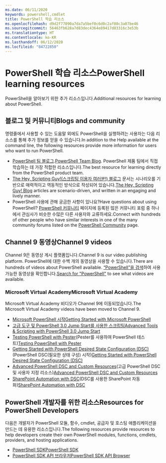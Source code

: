 ```yaml
---
ms.date: 06/11/2020
keywords: powershell,cmdlet
title: PowerShell 학습 리소스
ms.openlocfilehash: d9d2f77090a7da7a5bef0c6d0c2af80c3a07be46
ms.sourcegitcommit: 56463fb628a7d83dec4364e89417d83316c3e53b
ms.translationtype: HT
ms.contentlocale: ko-KR
ms.lasthandoff: 06/12/2020
ms.locfileid: "84722850"
---
```

# <a name="powershell-learning-resources"></a><span data-ttu-id="f2543-103">PowerShell 학습 리소스</span><span class="sxs-lookup"><span data-stu-id="f2543-103">PowerShell learning resources</span></span>

<span data-ttu-id="f2543-104">PowerShell을 알아보기 위한 추가 리소스입니다.</span><span class="sxs-lookup"><span data-stu-id="f2543-104">Additional resources for learning about PowerShell.</span></span>

## <a name="blogs-and-community"></a><span data-ttu-id="f2543-105">블로그 및 커뮤니티</span><span class="sxs-lookup"><span data-stu-id="f2543-105">Blogs and community</span></span>

<span data-ttu-id="f2543-106">명령줄에서 사용할 수 있는 도움말 외에도 PowerShell을 실행하려는 사용자는 다음 리소스를 통해 추가 정보를 얻을 수 있습니다.</span><span class="sxs-lookup"><span data-stu-id="f2543-106">In addition to the Help available at the command line, the following resources provide more information for users who want to run PowerShell.</span></span>

- <span data-ttu-id="f2543-107">[PowerShell 팀 블로그](https://devblogs.microsoft.com/powershell/).</span><span class="sxs-lookup"><span data-stu-id="f2543-107">[PowerShell Team Blog](https://devblogs.microsoft.com/powershell/).</span></span> <span data-ttu-id="f2543-108">PowerShell 제품 팀에서 직접 학습하는 데 가장 적합한 리소스입니다.</span><span class="sxs-lookup"><span data-stu-id="f2543-108">The best resource for learning directly from the PowerShell product team.</span></span>
- <span data-ttu-id="f2543-109">[The Hey, Scripting Guy!(스크립팅 이용자 여러분!) 블로그](https://devblogs.microsoft.com/scripting/) 문서는 시나리오를 기반으로 매력적이고 역동적인 방식으로 작성되어 있습니다.</span><span class="sxs-lookup"><span data-stu-id="f2543-109">[The Hey, Scripting Guy! Blog](https://devblogs.microsoft.com/scripting/) articles are scenario-driven, and written in an engaging and lively manner.</span></span>
- <span data-ttu-id="f2543-110">PowerShell 사용에 관해 궁금한 사항이 있나요?</span><span class="sxs-lookup"><span data-stu-id="f2543-110">Have questions about using PowerShell?</span></span> <span data-ttu-id="f2543-111">[PowerShell 커뮤니티](/powershell/scripting/community/community-support) 페이지에 등록된 많은 커뮤니티 포럼 중 하나에서 관심사가 비슷한 수많은 다른 사용자와 교류하세요.</span><span class="sxs-lookup"><span data-stu-id="f2543-111">Connect with hundreds of other people who have similar interests in one of the many community forums listed on the [PowerShell Community](/powershell/scripting/community/community-support) page.</span></span>

## <a name="channel-9-videos"></a><span data-ttu-id="f2543-112">Channel 9 동영상</span><span class="sxs-lookup"><span data-stu-id="f2543-112">Channel 9 videos</span></span>

<span data-ttu-id="f2543-113">Channel 9은 동영상 게시 플랫폼입니다.</span><span class="sxs-lookup"><span data-stu-id="f2543-113">Channel 9 is our video publishing platform.</span></span> <span data-ttu-id="f2543-114">PowerShell에 대한 수백 개의 동영상을 사용할 수 있습니다.</span><span class="sxs-lookup"><span data-stu-id="f2543-114">There are hundreds of videos about PowerShell available.</span></span> <span data-ttu-id="f2543-115">[“PowerShell”을 검색](https://channel9.msdn.com/Tags/powershell)하여 사용 가능한 동영상을 확인합니다.</span><span class="sxs-lookup"><span data-stu-id="f2543-115">[Search for "PowerShell"](https://channel9.msdn.com/Tags/powershell) to see what videos are available.</span></span>

### <a name="microsoft-virtual-academy"></a><span data-ttu-id="f2543-116">Microsoft Virtual Academy</span><span class="sxs-lookup"><span data-stu-id="f2543-116">Microsoft Virtual Academy</span></span>

<span data-ttu-id="f2543-117">Microsoft Virtual Academy 비디오가 Channel 9에 이동되었습니다.</span><span class="sxs-lookup"><span data-stu-id="f2543-117">The Microsoft Virtual Academy videos have been moved to Channel 9.</span></span>

- [<span data-ttu-id="f2543-118">Microsoft PowerShell 시작</span><span class="sxs-lookup"><span data-stu-id="f2543-118">Getting Started with Microsoft PowerShell</span></span>](https://channel9.msdn.com/Series/Getting-Started-with-Microsoft-PowerShell)
- [<span data-ttu-id="f2543-119">고급 도구 및 PowerShell 3.0 Jump Start를 사용한 스크립팅</span><span class="sxs-lookup"><span data-stu-id="f2543-119">Advanced Tools & Scripting with PowerShell 3.0 Jump Start</span></span>](https://channel9.msdn.com/Series/Advanced-Tools-and-Scripting-with-PowerShell-3.0-Jump-Start)
- <span data-ttu-id="f2543-120">[Testing PowerShell with Pester](https://channel9.msdn.com/Series/Testing-PowerShell-with-Pester)(Pester를 사용하여 PowerShell 테스트)</span><span class="sxs-lookup"><span data-stu-id="f2543-120">[Testing PowerShell with Pester](https://channel9.msdn.com/Series/Testing-PowerShell-with-Pester)</span></span>
- <span data-ttu-id="f2543-121">[Getting Started with PowerShell Desired State Configuration (DSC)](https://channel9.msdn.com/Series/Getting-Started-with-PowerShell-DSC)(PowerShell DSC(필요한 상태 구성) 시작)</span><span class="sxs-lookup"><span data-stu-id="f2543-121">[Getting Started with PowerShell Desired State Configuration (DSC)](https://channel9.msdn.com/Series/Getting-Started-with-PowerShell-DSC)</span></span>
- <span data-ttu-id="f2543-122">[Advanced PowerShell DSC and Custom Resources](https://channel9.msdn.com/Series/Advanced-PowerShell-DSC-and-Custom-Resources)(고급 PowerShell DSC 및 사용자 지정 리소스)</span><span class="sxs-lookup"><span data-stu-id="f2543-122">[Advanced PowerShell DSC and Custom Resources](https://channel9.msdn.com/Series/Advanced-PowerShell-DSC-and-Custom-Resources)</span></span>
- <span data-ttu-id="f2543-123">[SharePoint Automation with DSC](https://channel9.msdn.com/Series/SharePoint-Automation-with-DSC)(DSC를 사용한 SharePoint 자동화)</span><span class="sxs-lookup"><span data-stu-id="f2543-123">[SharePoint Automation with DSC](https://channel9.msdn.com/Series/SharePoint-Automation-with-DSC)</span></span>

## <a name="resources-for-powershell-developers"></a><span data-ttu-id="f2543-124">PowerShell 개발자를 위한 리소스</span><span class="sxs-lookup"><span data-stu-id="f2543-124">Resources for PowerShell Developers</span></span>

<span data-ttu-id="f2543-125">다음은 개발자가 PowerShell 모듈, 함수, cmdlet, 공급자 및 호스팅 애플리케이션을 만드는 데 유용한 리소스입니다.</span><span class="sxs-lookup"><span data-stu-id="f2543-125">The following resources provide resources to help developers create their own PowerShell modules, functions, cmdlets, providers, and hosting applications.</span></span>

- [<span data-ttu-id="f2543-126">PowerShell SDK</span><span class="sxs-lookup"><span data-stu-id="f2543-126">PowerShell SDK</span></span>](/powershell/scripting/developer/windows-powershell)
- [<span data-ttu-id="f2543-127">PowerShell SDK API 브라우저</span><span class="sxs-lookup"><span data-stu-id="f2543-127">PowerShell SDK API Browser</span></span>](/dotnet/api/system.management.automation)
